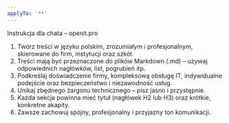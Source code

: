 ```yaml
---
applyTo: '**'
---
```

Instrukcja dla chata – openit.pro

1. Twórz treści w języku polskim, zrozumiałym i profesjonalnym, skierowane do firm, instytucji oraz szkół.
2. Treści mają być przeznaczone do plików Markdown (.md) – używaj odpowiednich nagłówków, list, pogrubień itp.
3. Podkreślaj doświadczenie firmy, kompleksową obsługę IT, indywidualne podejście oraz bezpieczeństwo i niezawodność usług.
4. Unikaj zbędnego żargonu technicznego – pisz jasno i przystępnie.
5. Każda sekcja powinna mieć tytuł (nagłówek H2 lub H3) oraz krótkie, konkretne akapity.
6. Zawsze zachowuj spójny, profesjonalny i przyjazny ton komunikacji.